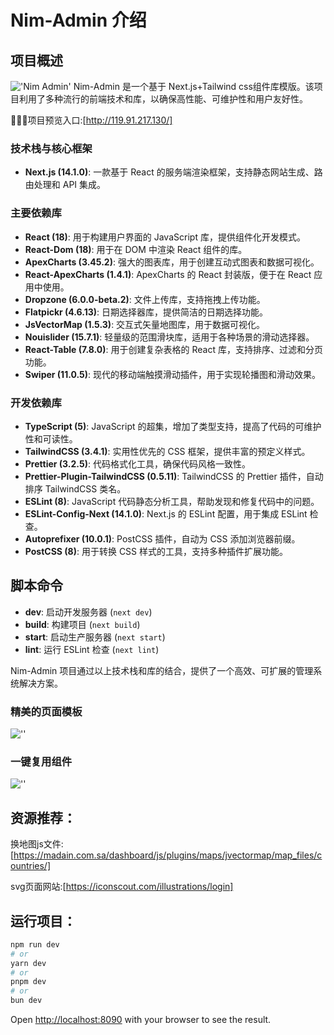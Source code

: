 # Nim-Admin 介绍

## 项目概述

!['Nim Admin'](https://mp-ddb62c52-69ae-440c-aec1-c94f84ca2d2e.cdn.bspapp.com/gitee/logImg.png)
Nim-Admin 是一个基于 Next.js+Tailwind css组件库模版。该项目利用了多种流行的前端技术和库，以确保高性能、可维护性和用户友好性。

🌟🌟🌟项目预览入口:[http://119.91.217.130/]

### 技术栈与核心框架
- **Next.js (14.1.0)**: 一款基于 React 的服务端渲染框架，支持静态网站生成、路由处理和 API 集成。

### 主要依赖库

- **React (18)**: 用于构建用户界面的 JavaScript 库，提供组件化开发模式。
- **React-Dom (18)**: 用于在 DOM 中渲染 React 组件的库。
- **ApexCharts (3.45.2)**: 强大的图表库，用于创建互动式图表和数据可视化。
- **React-ApexCharts (1.4.1)**: ApexCharts 的 React 封装版，便于在 React 应用中使用。
- **Dropzone (6.0.0-beta.2)**: 文件上传库，支持拖拽上传功能。
- **Flatpickr (4.6.13)**: 日期选择器库，提供简洁的日期选择功能。
- **JsVectorMap (1.5.3)**: 交互式矢量地图库，用于数据可视化。
- **Nouislider (15.7.1)**: 轻量级的范围滑块库，适用于各种场景的滑动选择器。
- **React-Table (7.8.0)**: 用于创建复杂表格的 React 库，支持排序、过滤和分页功能。
- **Swiper (11.0.5)**: 现代的移动端触摸滑动插件，用于实现轮播图和滑动效果。

### 开发依赖库

- **TypeScript (5)**: JavaScript 的超集，增加了类型支持，提高了代码的可维护性和可读性。
- **TailwindCSS (3.4.1)**: 实用性优先的 CSS 框架，提供丰富的预定义样式。
- **Prettier (3.2.5)**: 代码格式化工具，确保代码风格一致性。
- **Prettier-Plugin-TailwindCSS (0.5.11)**: TailwindCSS 的 Prettier 插件，自动排序 TailwindCSS 类名。
- **ESLint (8)**: JavaScript 代码静态分析工具，帮助发现和修复代码中的问题。
- **ESLint-Config-Next (14.1.0)**: Next.js 的 ESLint 配置，用于集成 ESLint 检查。
- **Autoprefixer (10.0.1)**: PostCSS 插件，自动为 CSS 添加浏览器前缀。
- **PostCSS (8)**: 用于转换 CSS 样式的工具，支持多种插件扩展功能。

## 脚本命令

- **dev**: 启动开发服务器 (`next dev`)
- **build**: 构建项目 (`next build`)
- **start**: 启动生产服务器 (`next start`)
- **lint**: 运行 ESLint 检查 (`next lint`)

Nim-Admin 项目通过以上技术栈和库的结合，提供了一个高效、可扩展的管理系统解决方案。

### 精美的页面模板
![''](https://mp-ddb62c52-69ae-440c-aec1-c94f84ca2d2e.cdn.bspapp.com/gitee/NimLogin.png)

### 一键复用组件
![''](https://mp-ddb62c52-69ae-440c-aec1-c94f84ca2d2e.cdn.bspapp.com/gitee/20240722000205.png)

## 资源推荐：

换地图js文件:[https://madain.com.sa/dashboard/js/plugins/maps/jvectormap/map_files/countries/]

svg页面网站:[https://iconscout.com/illustrations/login]

## 运行项目：
```bash
npm run dev
# or
yarn dev
# or
pnpm dev
# or
bun dev
```

Open [http://localhost:8090](http://localhost:8090) with your browser to see the result.
